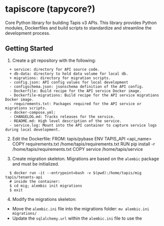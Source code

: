 # tapiscore (tapycore?)

Core Python library for building Tapis v3 APIs. This library provides Python modules, Dockerfiles and build scripts to
standardize and streamline the development process.

## Getting Started

1. Create a git repository with the following:

```
  + service: directory for API source code.
  + db-data: directory to hold data volume for local db.
  + migrations: directory for migration scripts.
  - config.json: API config values for local development
  - configschema.json: jsonschema definition of the API config.
  - Dockerfile: Build recipe for the API service Docker image.
  - Dockerfile-migrations: Build recipe for the API service migrations Docker image.
  - requirements.txt: Packages required for the API service or migrations scripts.
  - docker-compose.yml:
  - CHANGELOG.md: Tracks releases for the service.
  - README.md: High level description of the service.
  - service.log: Mount into the API container to capture service logs during local development.
```

2. Edit the Dockerfile:
  FROM: tapis/pybase
  ENV TAPIS_API <api_name>
  COPY requirements.txt /home/tapis/requirements.txt
  RUN pip install -r /home/tapis/requirements.txt
  COPY service /home/tapis/service

3. Create migration skeleton.
  Migrations are based on the `alembic` package and must be initialized.

```
  $ docker run -it --entrypoint=bash -v $(pwd):/home/tapis/mig tapis/tenants-api
  # inside the container:
  $ cd mig; alembic init migrations
  $ exit
```

4. Modify the migrations skeleton:
  - Move the `alembic.ini` file into the migrations folder: `mv alembic.ini migrations/`
  - Update the `sqlalchemy.url` within the `alembic.ini` file to use the

